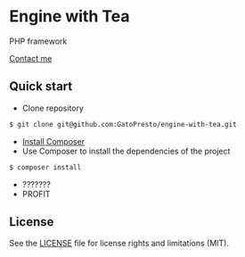 # Engine with Tea

PHP framework

[Contact me](http://gatopresto.com)

## Quick start

* Clone repository
```sh
$ git clone git@github.com:GatoPresto/engine-with-tea.git
```
* [Install Composer](https://getcomposer.org/doc/00-intro.md#installation-linux-unix-osx)
* Use Composer to install the dependencies of the project
```sh
$ composer install
```
* ???????
* PROFIT

## License

See the [LICENSE](LICENSE) file for license rights and limitations (MIT).

